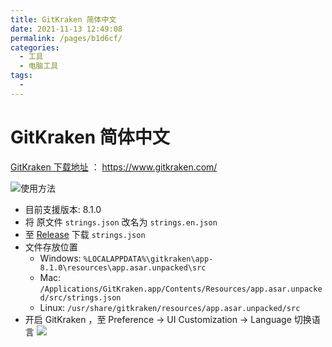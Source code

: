 ```yaml
---
title: GitKraken 简体中文
date: 2021-11-13 12:49:08
permalink: /pages/b1d6cf/
categories:
  - 工具
  - 电脑工具
tags:
  - 
---
```

# GitKraken 简体中文

[GitKraken 下载地址](https://www.gitkraken.com/) ： https://www.gitkraken.com/

![](https://pupper.com.cn/img/20220726113213.png)使用方法

-   目前支援版本: 8.1.0
-   将 原文件 `strings.json` 改名为 `strings.en.json`
-   至 [Release](https://github.com/Pupper0601/GitKraken-zh-cn/releases/tag/中文补丁) 下载 `strings.json`
-   文件存放位置
    -   Windows: `%LOCALAPPDATA%\gitkraken\app-8.1.0\resources\app.asar.unpacked\src`
    -   Mac: `/Applications/GitKraken.app/Contents/Resources/app.asar.unpacked/src/strings.json`
    -   Linux: `/usr/share/gitkraken/resources/app.asar.unpacked/src`
-   开启 GitKraken ，至 Preference -> UI Customization -> Language 切换语言
![](https://pupper.com.cn/img/20220726113238.png)